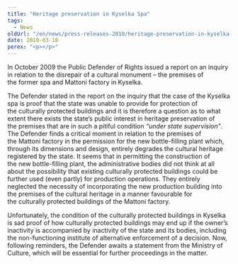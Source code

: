 ```yaml
---
title: "Heritage preservation in Kyselka Spa"
tags:
  - News
oldUrl: "/en/news/press-releases-2010/heritage-preservation-in-kyselka-spa/"
date: 2010-03-18
perex: "<p></p>"
---
```


<!-- imported from the old website -->

<p>In October 2009 the Public Defender of Rights issued a report on an inquiry in relation to the disrepair of a cultural monument – the premises of the former spa and Mattoni factory in Kyselka. </p><p>The Defender stated in the report on the inquiry that the case of the Kyselka spa is proof that the state was unable to provide for protection of the culturally protected buildings and it is therefore a question as to what extent there exists the state’s public interest in heritage preservation of the premises that are in such a pitiful condition <i>“under state supervision&quot;</i>. The Defender finds a critical moment in relation to the premises of the Mattoni factory in the permission for the new bottle-filling plant which, through its dimensions and design, entirely degrades the cultural heritage registered by the state. It seems that in permitting the construction of the new bottle-filling plant, the administrative bodies did not think at all about the possibility that existing culturally protected buildings could be further used (even partly) for production operations. They entirely neglected the necessity of incorporating the new production building into the premises of the cultural heritage in a manner favourable for the culturally protected buildings of the Mattoni factory. </p><p>Unfortunately, the condition of the culturally protected buildings in Kyselka is sad proof of how culturally protected buildings may end up if the owner’s inactivity is accompanied by inactivity of the state and its bodies, including the non-functioning institute of alternative enforcement of a decision. Now, following reminders, the Defender awaits a statement from the Ministry of Culture, which will be essential for further proceedings in the matter. </p>
